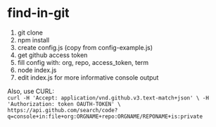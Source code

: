 # find-in-git
1. git clone  
2. npm install     
3. create config.js (copy from config-example.js)  
4. get github access token  
5. fill config with: org, repo, access_token, term  
6. node index.js  
7. edit index.js for more informative console output

Also, use CURL:  
`curl -H 'Accept: application/vnd.github.v3.text-match+json' \
      -H 'Authorization: token OAUTH-TOKEN' \
  https://api.github.com/search/code?q=console+in:file+org:ORGNAME+repo:ORGNAME/REPONAME+is:private`
